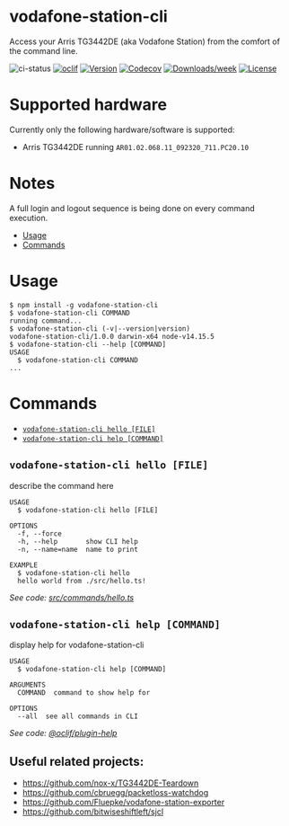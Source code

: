 vodafone-station-cli
====================

Access your Arris TG3442DE (aka Vodafone Station) from the comfort of the command line.

![ci-status](https://github.com/totev/vodafone-station-cli/actions/workflows/main.yml/badge.svg)
[![oclif](https://img.shields.io/badge/cli-oclif-brightgreen.svg)](https://oclif.io)
[![Version](https://img.shields.io/npm/v/vodafone-station-cli.svg)](https://npmjs.org/package/vodafone-station-cli)
[![Codecov](https://codecov.io/gh/totev/vodafone-station-cli/branch/master/graph/badge.svg)](https://codecov.io/gh/totev/vodafone-station-cli)
[![Downloads/week](https://img.shields.io/npm/dw/vodafone-station-cli.svg)](https://npmjs.org/package/vodafone-station-cli)
[![License](https://img.shields.io/npm/l/vodafone-station-cli.svg)](https://github.com/totev/vodafone-station-cli/blob/master/package.json)

# Supported hardware

Currently only the following hardware/software is supported:

- Arris TG3442DE running `AR01.02.068.11_092320_711.PC20.10`

# Notes

A full login and logout sequence is being done on every command execution.

<!-- toc -->
* [Usage](#usage)
* [Commands](#commands)
<!-- tocstop -->
# Usage
<!-- usage -->
```sh-session
$ npm install -g vodafone-station-cli
$ vodafone-station-cli COMMAND
running command...
$ vodafone-station-cli (-v|--version|version)
vodafone-station-cli/1.0.0 darwin-x64 node-v14.15.5
$ vodafone-station-cli --help [COMMAND]
USAGE
  $ vodafone-station-cli COMMAND
...
```
<!-- usagestop -->
# Commands
<!-- commands -->
* [`vodafone-station-cli hello [FILE]`](#vodafone-station-cli-hello-file)
* [`vodafone-station-cli help [COMMAND]`](#vodafone-station-cli-help-command)

## `vodafone-station-cli hello [FILE]`

describe the command here

```
USAGE
  $ vodafone-station-cli hello [FILE]

OPTIONS
  -f, --force
  -h, --help       show CLI help
  -n, --name=name  name to print

EXAMPLE
  $ vodafone-station-cli hello
  hello world from ./src/hello.ts!
```

_See code: [src/commands/hello.ts](https://github.com/totev/vodafone-station-cli/blob/v1.0.0/src/commands/hello.ts)_

## `vodafone-station-cli help [COMMAND]`

display help for vodafone-station-cli

```
USAGE
  $ vodafone-station-cli help [COMMAND]

ARGUMENTS
  COMMAND  command to show help for

OPTIONS
  --all  see all commands in CLI
```

_See code: [@oclif/plugin-help](https://github.com/oclif/plugin-help/blob/v3.2.2/src/commands/help.ts)_
<!-- commandsstop -->


## Useful related projects:

- https://github.com/nox-x/TG3442DE-Teardown
- https://github.com/cbruegg/packetloss-watchdog
- https://github.com/Fluepke/vodafone-station-exporter
- https://github.com/bitwiseshiftleft/sjcl
